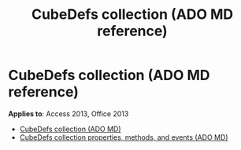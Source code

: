 ﻿---
title: CubeDefs collection (ADO MD reference)
TOCTitle: CubeDefs collection (ADO MD)
ms:assetid: ac77f45f-4e42-4d5c-9482-613188fe785b
ms:mtpsurl: https://msdn.microsoft.com/library/JJ249804(v=office.15)
ms:contentKeyID: 48547012
ms.date: 09/18/2015
mtps_version: v=office.15
---

# CubeDefs collection (ADO MD reference)

**Applies to**: Access 2013, Office 2013

- [CubeDefs collection (ADO MD)](cubedefs-collection-ado-md.md)
- [CubeDefs collection properties, methods, and events (ADO MD)](cubedefs-collection-properties-methods-and-events-ado-md.md)

